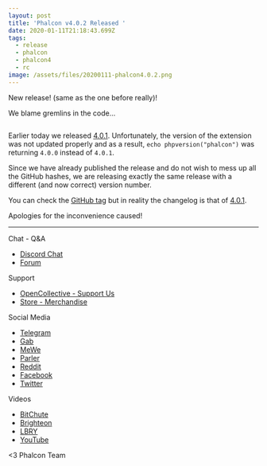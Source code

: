 ```yaml
---
layout: post
title: 'Phalcon v4.0.2 Released '
date: 2020-01-11T21:18:43.699Z
tags:
  - release
  - phalcon
  - phalcon4
  - rc
image: /assets/files/20200111-phalcon4.0.2.png
---
```

New release! (same as the one before really)!

<!--more-->

We blame gremlins in the code...

<div><img src="https://d33wubrfki0l68.cloudfront.net/d5a25d2803c00c5df700423815b036f1b29ff087/ab566/assets/files/gremlins.jpeg" alt=""></div>

Earlier today we released [4.0.1](https://blog.phalcon.io/post/phalcon-v4-0-1-released). Unfortunately, the version of the extension was not updated properly and as a result, `echo phpversion("phalcon")` was returning `4.0.0` instead of `4.0.1`.

Since we have already published the release and do not wish to mess up all the GitHub hashes, we are releasing exactly the same release with a different (and now correct) version number.

You can check the [GitHub tag](https://github.com/phalcon/cphalcon/releases/tag/v4.0.2) but in reality the changelog is that of [4.0.1](https://github.com/phalcon/cphalcon/releases/tag/v4.0.1).

Apologies for the inconvenience caused!

<hr>

Chat - Q&A

* [Discord Chat](https://phalcon.io/discord)
* [Forum](https://phalcon.link/forum)

Support

* [OpenCollective - Support Us](https://phalcon.io/fund)
* [Store - Merchandise](https://phalcon.io/store)

Social Media

* [Telegram](https://phalcon.io/telegram)
* [Gab](https://phalcon.io/gab)
* [MeWe](https://phalcon.io/mewe)
* [Parler](https://phalcon.io/parler)
* [Reddit](https://phalcon.io/reddit)
* [Facebook](https://phalcon.io/fb)
* [Twitter](https://phalcon.io/t)

Videos

* [BitChute](https://phalcon.io/bitchute)
* [Brighteon](https://brighteon.com/bitchute)
* [LBRY](https://phalcon.io/lbry)
* [YouTube](https://phalcon.io/youtube)

<3 Phalcon Team
